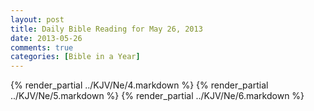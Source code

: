 ```yaml
---
layout: post
title: Daily Bible Reading for May 26, 2013
date: 2013-05-26
comments: true
categories: [Bible in a Year]
---
```

{% render_partial ../KJV/Ne/4.markdown %}
{% render_partial ../KJV/Ne/5.markdown %}
{% render_partial ../KJV/Ne/6.markdown %}

